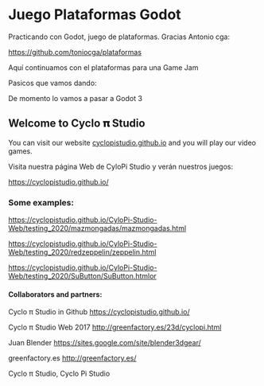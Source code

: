 # Juego Plataformas Godot
Practicando con Godot, juego de plataformas. Gracias  Antonio cga:

https://github.com/toniocga/plataformas

Aquí continuamos con el plataformas para una Game Jam

Pasicos que vamos dando:

De momento lo vamos a pasar a Godot 3


## Welcome to Cyclo 𝛑 Studio

You can visit our website [cyclopistudio.github.io](https://cyclopistudio.github.io/) and you will play our video games.

Visita nuestra página Web de CyloPi Studio y verán nuestros juegos:

https://cyclopistudio.github.io/



### Some examples:

https://cyclopistudio.github.io/CyloPi-Studio-Web/testing_2020/mazmongadas/mazmongadas.html

https://cyclopistudio.github.io/CyloPi-Studio-Web/testing_2020/redzeppelin/zeppelin.html

https://cyclopistudio.github.io/CyloPi-Studio-Web/testing_2020/SuButton/SuButton.htmlor



#### Collaborators and partners:

Cyclo π Studio in Github https://cyclopistudio.github.io/

Cyclo π Studio Web 2017 http://greenfactory.es/23d/cyclopi.html

Juan Blender https://sites.google.com/site/blender3dgear/

greenfactory.es http://greenfactory.es/

Cyclo π Studio, Cyclo Pi Studio
